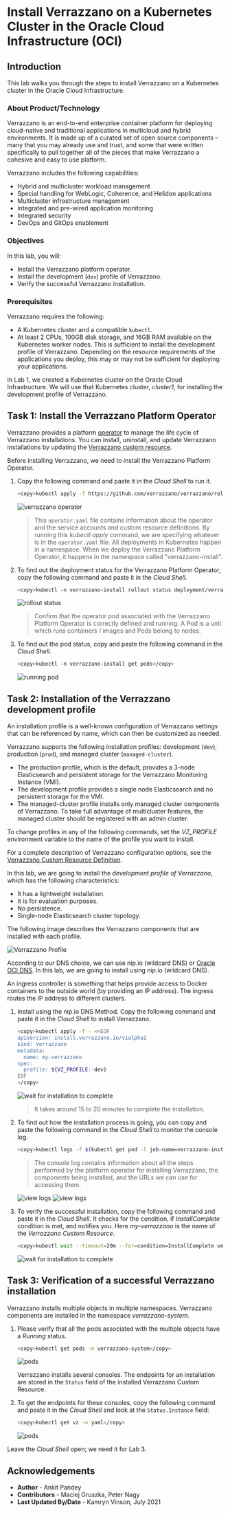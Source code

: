 # Install Verrazzano on a Kubernetes Cluster in the Oracle Cloud Infrastructure (OCI)

## Introduction

This lab walks you through the steps to install Verrazzano on a Kubernetes cluster in the Oracle Cloud Infrastructure.

### About Product/Technology

Verrazzano is an end-to-end enterprise container platform for deploying cloud-native and traditional applications in multicloud and hybrid environments. It is made up of a curated set of open source components – many that you may already use and trust, and some that were written specifically to pull together all of the pieces that make Verrazzano a cohesive and easy to use platform.

Verrazzano includes the following capabilities:

* Hybrid and multicluster workload management
* Special handling for WebLogic, Coherence, and Helidon applications
* Multicluster infrastructure management
* Integrated and pre-wired application monitoring
* Integrated security
* DevOps and GitOps enablement

### Objectives

In this lab, you will:

* Install the Verrazzano platform operator.
* Install the development (`dev`) profile of Verrazzano.
* Verify the successful Verrazzano installation.

### Prerequisites

Verrazzano requires the following:

* A Kubernetes cluster and a compatible `kubectl`.
* At least 2 CPUs, 100GB disk storage, and 16GB RAM available on the Kubernetes worker nodes. This is sufficient to install the development profile of Verrazzano. Depending on the resource requirements of the applications you deploy, this may or may not be sufficient for deploying your applications.

In Lab 1, we created a Kubernetes cluster on the Oracle Cloud Infrastructure. We will use that Kubernetes cluster, *cluster1*, for installing the development profile of Verrazzano.

## Task 1: Install the Verrazzano Platform Operator

Verrazzano provides a platform [operator](https://kubernetes.io/docs/concepts/extend-kubernetes/operator/) to manage the life cycle of Verrazzano installations. You can install, uninstall, and update Verrazzano installations by updating the [Verrazzano custom resource](https://verrazzano.io/docs/reference/api/verrazzano/verrazzano/).

Before installing Verrazzano, we need to install the Verrazzano Platform Operator.

1. Copy the following command and paste it in the *Cloud Shell* to run it.

    ```bash
    <copy>kubectl apply -f https://github.com/verrazzano/verrazzano/releases/download/v1.0.0/operator.yaml</copy>
    ```

    ![verrazzano operator](images/1.png)

    > This `operator.yaml` file contains information about the operator and the service accounts and custom resource definitions. By running this *kubectl apply* command, we are specifying whatever is in the `operator.yaml` file.
    > All deployments in Kubernetes happen in a namespace. When we deploy the Verrazzano Platform Operator, it happens in the namespace called "verrazzano-install".

2. To find out the deployment status for the Verrazzano Platform Operator, copy the following command and paste it in the *Cloud Shell*.

    ```bash
    <copy>kubectl -n verrazzano-install rollout status deployment/verrazzano-platform-operator</copy>
    ```

    ![rollout status](images/2.png)

    > Confirm that the operator pod associated with the Verrazzano Platform Operator is correctly defined and running. A Pod is a unit which runs containers / images and Pods belong to nodes.

3. To find out the pod status, copy and paste the following command in the *Cloud Shell*.

    ```bash
    <copy>kubectl -n verrazzano-install get pods</copy>
    ```

    ![running pod](images/3.png)

## Task 2: Installation of the Verrazzano development profile

An installation profile is a well-known configuration of Verrazzano settings that can be referenced by name, which can then be customized as needed.

Verrazzano supports the following installation profiles: development (`dev`), production (`prod`), and managed cluster (`managed-cluster`).

* The production profile, which is the default, provides a 3-node Elasticsearch and persistent storage for the Verrazzano Monitoring Instance (VMI).
* The development profile provides a single node Elasticsearch and no persistent storage for the VMI.
* The managed-cluster profile installs only managed cluster components of Verrazzano. To take full advantage of multicluster features, the managed cluster should be registered with an admin cluster.

To change profiles in any of the following commands, set the *VZ_PROFILE* environment variable to the name of the profile you want to install.

For a complete description of Verrazzano configuration options, see the [Verrazzano Custom Resource Definition](https://verrazzano.io/docs/reference/api/verrazzano/verrazzano/).

In this lab, we are going to install the *development profile of Verrazzano*, which has the following characteristics:

* It has a lightweight installation.
* It is for evaluation purposes.
* No persistence.
* Single-node Elasticsearch cluster topology.

The following image describes the Verrazzano components that are installed with each profile.

![Verrazzano Profile](images/4.png)

According to our DNS choice, we can use nip.io (wildcard DNS) or [Oracle OCI DNS](https://docs.cloud.oracle.com/en-us/iaas/Content/DNS/Concepts/dnszonemanagement.htm). In this lab, we are going to install using nip.io (wildcard DNS).

An ingress controller is something that helps provide access to Docker containers to the outside world (by providing an IP address). The ingress routes the IP address to different clusters.

1. Install using the nip.io DNS Method. Copy the following command and paste it in the *Cloud Shell* to install Verrazzano.

    ```bash
    <copy>kubectl apply -f - <<EOF
    apiVersion: install.verrazzano.io/v1alpha1
    kind: Verrazzano
    metadata:
      name: my-verrazzano
    spec:
      profile: ${VZ_PROFILE:-dev}
    EOF
    </copy>
    ```

    ![wait for installation to complete](images/5.png)

    > It takes around 15 to 20 minutes to complete the installation.

2. To find out how the installation process is going, you can copy and paste the following command in the *Cloud Shell* to monitor the console log.

    ```bash
    <copy>kubectl logs -f $(kubectl get pod -l job-name=verrazzano-install-my-verrazzano -o jsonpath="{.items[0].metadata.name}")</copy>
    ```

    > The console log contains information about all the steps performed by the platform operator for installing Verrazzano, the components being installed, and the URLs we can use for accessing them.

    ![view logs](images/6.png)
    ![view logs](images/7.png)

3. To verify the successful installation, copy the following command and paste it in the *Cloud Shell*. It checks for the condition, if *InstallComplete* condition is met, and notifies you. Here *my-verrazzano* is the name of the *Verrazzano Custom Resource*.

    ```bash
    <copy>kubectl wait --timeout=20m --for=condition=InstallComplete verrazzano/my-verrazzano</copy>
    ```

    ![wait for installation to complete](images/8.png)

## Task 3: Verification of a successful Verrazzano installation

Verrazzano installs multiple objects in multiple namespaces. Verrazzano components are installed in the namespace *verrazzano-system*.

1. Please verify that all the pods associated with the multiple objects have a *Running* status.

    ```bash
    <copy>kubectl get pods -n verrazzano-system</copy>
    ```

    ![pods](images/9.png)

    Verrazzano installs several consoles. The endpoints for an installation are stored in the `Status` field of the installed Verrazzano Custom Resource.

2. To get the endpoints for these consoles, copy the following command and paste it in the *Cloud Shell* and look at the `Status.Instance` field:

    ```bash
    <copy>kubectl get vz -o yaml</copy>
    ```

    ![pods](images/10.png)

Leave the *Cloud Shell* open; we need it for Lab 3.

## Acknowledgements

* **Author** -  Ankit Pandey
* **Contributors** - Maciej Gruszka, Peter Nagy
* **Last Updated By/Date** - Kamryn Vinson, July 2021
